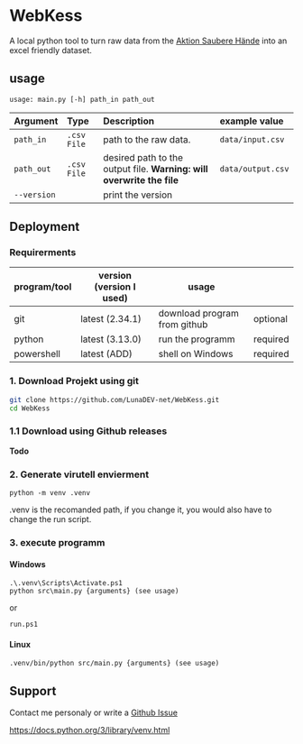 
# WebKess

A local python tool to turn raw data from the [Aktion Saubere Hände](https://www.aktion-sauberehaende.de/ueber-uns-ash) into an excel friendly dataset.
## usage

```shell
usage: main.py [-h] path_in path_out
```

| Argument    | Type        | Description                                                           | example value   |
| :---------- | :---------- | :-------------------------------------------------------------------- | :-------------- |
| `path_in`   | `.csv File` | path to the raw data.                                                 |`data/input.csv` |
| `path_out`  | `.csv File` | desired path to the output file. **Warning: will overwrite the file** |`data/output.csv`|
| `--version` |             | print the version                                                     |                 |

## Deployment
### Requirerments
| program/tool  | version (version I used) | usage                        |          |
| ------------- | ------------------------ | ---------------------------- | -------- |
| git           | latest (2.34.1)          | download program from github | optional |
| python        | latest (3.13.0)          | run the programm             | required |
| powershell    | latest (ADD)             | shell on Windows             | required |

### 1. Download Projekt using git
```bash
git clone https://github.com/LunaDEV-net/WebKess.git
cd WebKess
```
### 1.1 Download using Github releases

**Todo**

### 2. Generate virutell envierment
```shell
python -m venv .venv
```
.venv is the recomanded path, if you change it, you would also have to change the run script.

### 3. execute programm
#### **Windows**

```shell
.\.venv\Scripts\Activate.ps1
python src\main.py {arguments} (see usage)
```
or 
```
run.ps1
```
#### **Linux**
```
.venv/bin/python src/main.py {arguments} (see usage)
```
## Support

Contact me personaly or write a [Github Issue](https://github.com/LunaDEV-net/WebKess/issues)




https://docs.python.org/3/library/venv.html
